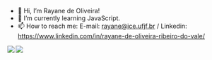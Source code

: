 - 👋 Hi, I’m Rayane de Oliveira!
- 🌱 I’m currently learning JavaScript.
- 📫 How to reach me:  E-mail: rayane@ice.ufjf.br / Linkedin: https://www.linkedin.com/in/rayane-de-oliveira-ribeiro-do-vale/
                      

<a href="https://github.com/RayaneOliveirarv/github-readme-stats">
  <img align="left" src="https://github-readme-stats.vercel.app/api?username=RayaneOliveirarv&hide=stars&show_icons=true&theme=tokyonight"/>
</a>
<a href="https://github.com/RayaneOliveirarv/convoychat">
  <img align="left" src="https://github-readme-stats.vercel.app/api/top-langs/?username=RayaneOliveirarv&theme=tokyonight"/>
</a>
